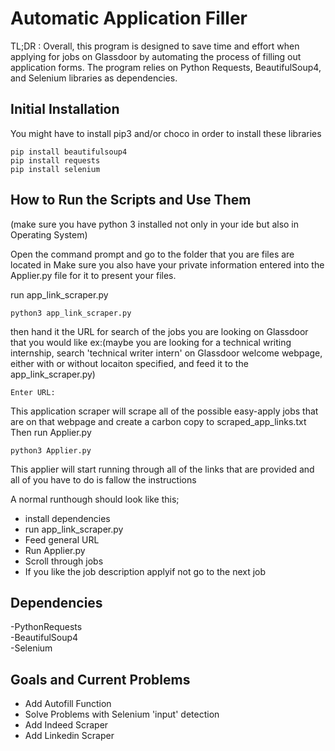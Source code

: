# Automatic Application Filler

 TL;DR : Overall, this program is designed to save time and effort when applying for jobs on Glassdoor by automating the process of filling out application forms. The program relies on Python Requests, BeautifulSoup4, and Selenium libraries as dependencies.


## Initial Installation
You might have to install pip3 and/or choco in order to install these libraries
```
pip install beautifulsoup4
pip install requests
pip install selenium
```

## How to Run the Scripts and Use Them
(make sure you have python 3 installed not only in your ide but also in Operating System)

Open the command prompt and go to the folder that you are files are located in
Make sure you also have your private information entered into the Applier.py file for it to present your files.

run app_link_scraper.py
```
python3 app_link_scraper.py
```
then hand it the URL for search of the jobs you are looking on Glassdoor that you would like ex:(maybe you are looking for a technical writing internship, search 'technical writer intern' on Glassdoor welcome webpage, either with or without locaiton specified, and feed it to the app_link_scraper.py)
```
Enter URL: 
```
This application scraper will scrape all of the possible easy-apply jobs that are on that webpage and create a carbon copy to scraped_app_links.txt
Then run Applier.py
```
python3 Applier.py
```
This applier will start running through all of the links that are provided and all of you have to do is fallow the instructions

A normal runthough should look like this; 
* install dependencies
* run app_link_scraper.py
* Feed general URL
* Run Applier.py
* Scroll through jobs
* If you like the job description applyif not go to the next job 
<!-- When you run the Applier.py file it will click on the Easy Apply button and start your application, if it can find proper input on the html file of that page it will fill it out, if it does not it will wait for you to go to the next page. It will try to find inputs and files to upload in that page as wel. This action will repeat everytim you go to the next step in the application. If it cannot find any inputs to fill it wont do any actions. When you want to go to the next application you have to come back to the command line and press enter to close the current application tab and open the next application link on a new tab.
I implemented this autofiller this way so that if you see a application with a position that you are not interested in you can directly go to the next application. -->




## Dependencies
-PythonRequests\
-BeautifulSoup4\
-Selenium

## Goals and Current Problems
- Add Autofill Function
- Solve Problems with Selenium 'input' detection
- Add Indeed Scraper
- Add Linkedin Scraper

<!-- 
[Demo]() -->
